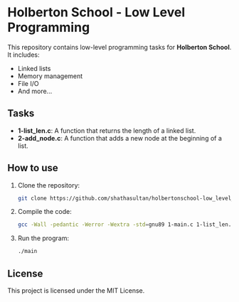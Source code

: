 # Holberton School - Low Level Programming

This repository contains low-level programming tasks for **Holberton School**. It includes:

- Linked lists
- Memory management
- File I/O
- And more...

## Tasks

- **1-list_len.c**: A function that returns the length of a linked list.
- **2-add_node.c**: A function that adds a new node at the beginning of a list.

## How to use

1. Clone the repository:
    ```bash
    git clone https://github.com/shathasultan/holbertonschool-low_level_programming.git
    ```

2. Compile the code:
    ```bash
    gcc -Wall -pedantic -Werror -Wextra -std=gnu89 1-main.c 1-list_len.c -o main
    ```

3. Run the program:
    ```bash
    ./main
    ```

## License

This project is licensed under the MIT License.

